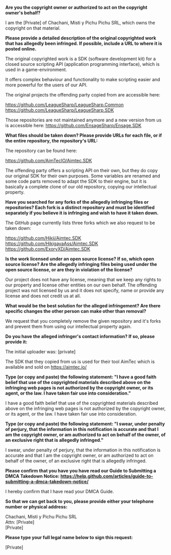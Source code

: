 **Are you the copyright owner or authorized to act on the copyright owner's behalf?**

I am the [Private] of Chachani, Misti y Pichu Pichu SRL, which owns the copyright on that material.

**Please provide a detailed description of the original copyrighted work that has allegedly been infringed. If possible, include a URL to where it is posted online.**

The original copyrighted work is a SDK (software development kit) for a closed source scripting API (application programming interface), which is used in a game-environment.

It offers complex behaviour and functionality to make scripting easier and more powerful for the users of our API.

The original projects the offending party copied from are accessible here:

https://github.com/LeagueSharp/LeagueSharp.Common  
https://github.com/LeagueSharp/LeagueSharp.SDK

Those repositories are not maintained anymore and a new version from us is accessible here: https://github.com/EnsageSharp/Ensage.SDK

**What files should be taken down? Please provide URLs for each file, or if the entire repository, the repository's URL:**

The repository can be found here:

https://github.com/AimTecIO/Aimtec.SDK

The offending party offers a scripting API on their own, but they do copy our original SDK for their own purposes. Some variables are renamed and some code parts removed to adapt the SDK to their engine, but it is basically a complete clone of our old repository, copying our intellectual property.

**Have you searched for any forks of the allegedly infringing files or repositories? Each fork is a distinct repository and must be identified separately if you believe it is infringing and wish to have it taken down.**

The GitHub page currently lists three forks which we also request to be taken down:

https://github.com/Hikii/Aimtec.SDK  
https://github.com/HikigayaAss/Aimtec.SDK  
https://github.com/ExoryXD/Aimtec.SDK  

**Is the work licensed under an open source license? If so, which open source license? Are the allegedly infringing files being used under the open source license, or are they in violation of the license?**

Our project does not have any license, meaning that we keep any rights to our property and license other entities on our own behalf. The offending project was not licensed by us and it does not specify, name or provide any license and does not credit us at all.

**What would be the best solution for the alleged infringement? Are there specific changes the other person can make other than removal?**

We request that you completely remove the given repository and it's forks and prevent them from using our intellectual property again.

**Do you have the alleged infringer's contact information? If so, please provide it:**

The initial uploader was: [private]

The SDK that they copied from us is used for their tool AimTec which is available and sold on https://aimtec.io/

**Type (or copy and paste) the following statement: "I have a good faith belief that use of the copyrighted materials described above on the infringing web pages is not authorized by the copyright owner, or its agent, or the law. I have taken fair use into consideration."**

I have a good faith belief that use of the copyrighted materials described above on the infringing web pages is not authorized by the copyright owner, or its agent, or the law. I have taken fair use into consideration.

**Type (or copy and paste) the following statement: "I swear, under penalty of perjury, that the information in this notification is accurate and that I am the copyright owner, or am authorized to act on behalf of the owner, of an exclusive right that is allegedly infringed."**

I swear, under penalty of perjury, that the information in this notification is accurate and that I am the copyright owner, or am authorized to act on behalf of the owner, of an exclusive right that is allegedly infringed.

**Please confirm that you have you have read our Guide to Submitting a DMCA Takedown Notice: https://help.github.com/articles/guide-to-submitting-a-dmca-takedown-notice/**

I hereby confirm that I have read your DMCA Guide.

**So that we can get back to you, please provide either your telephone number or physical address:**

Chachani, Misti y Pichu Pichu SRL  
Attn: [Private]  
[Private]

**Please type your full legal name below to sign this request:**

[Private]
